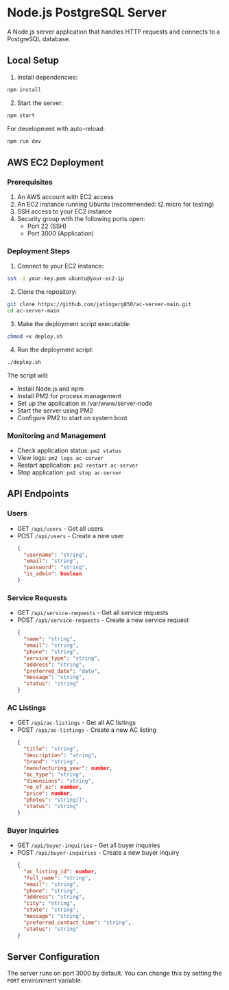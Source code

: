 # Node.js PostgreSQL Server

A Node.js server application that handles HTTP requests and connects to a PostgreSQL database.

## Local Setup

1. Install dependencies:
```bash
npm install
```

2. Start the server:
```bash
npm start
```

For development with auto-reload:
```bash
npm run dev
```

## AWS EC2 Deployment

### Prerequisites
1. An AWS account with EC2 access
2. An EC2 instance running Ubuntu (recommended: t2.micro for testing)
3. SSH access to your EC2 instance
4. Security group with the following ports open:
   - Port 22 (SSH)
   - Port 3000 (Application)

### Deployment Steps

1. Connect to your EC2 instance:
```bash
ssh -i your-key.pem ubuntu@your-ec2-ip
```

2. Clone the repository:
```bash
git clone https://github.com/jatingarg850/ac-server-main.git
cd ac-server-main
```

3. Make the deployment script executable:
```bash
chmod +x deploy.sh
```

4. Run the deployment script:
```bash
./deploy.sh
```

The script will:
- Install Node.js and npm
- Install PM2 for process management
- Set up the application in /var/www/server-node
- Start the server using PM2
- Configure PM2 to start on system boot

### Monitoring and Management

- Check application status: `pm2 status`
- View logs: `pm2 logs ac-server`
- Restart application: `pm2 restart ac-server`
- Stop application: `pm2 stop ac-server`

## API Endpoints

### Users
- GET `/api/users` - Get all users
- POST `/api/users` - Create a new user
  ```json
  {
    "username": "string",
    "email": "string",
    "password": "string",
    "is_admin": boolean
  }
  ```

### Service Requests
- GET `/api/service-requests` - Get all service requests
- POST `/api/service-requests` - Create a new service request
  ```json
  {
    "name": "string",
    "email": "string",
    "phone": "string",
    "service_type": "string",
    "address": "string",
    "preferred_date": "date",
    "message": "string",
    "status": "string"
  }
  ```

### AC Listings
- GET `/api/ac-listings` - Get all AC listings
- POST `/api/ac-listings` - Create a new AC listing
  ```json
  {
    "title": "string",
    "description": "string",
    "brand": "string",
    "manufacturing_year": number,
    "ac_type": "string",
    "dimensions": "string",
    "no_of_ac": number,
    "price": number,
    "photos": "string[]",
    "status": "string"
  }
  ```

### Buyer Inquiries
- GET `/api/buyer-inquiries` - Get all buyer inquiries
- POST `/api/buyer-inquiries` - Create a new buyer inquiry
  ```json
  {
    "ac_listing_id": number,
    "full_name": "string",
    "email": "string",
    "phone": "string",
    "address": "string",
    "city": "string",
    "state": "string",
    "message": "string",
    "preferred_contact_time": "string",
    "status": "string"
  }
  ```

## Server Configuration
The server runs on port 3000 by default. You can change this by setting the `PORT` environment variable. 